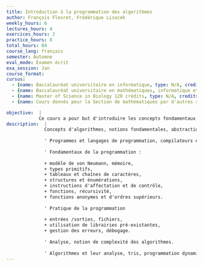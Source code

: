 ```yaml
---
title: Introduction à la programmation des algorithmes
author: François Fleuret, Frédérique Lisacek
weekly_hours: 6
lectures_hours: 4
exercices_hours: 2
practice_hours: 0
total_hours: 84
course_lang: français
semester: Automne
eval_mode: Examen écrit
exa_session: Jan
course_format: 
cursus:
  - {name: Baccalauréat universitaire en informatique, type: N/A, credits: 6}
  - {name: Baccalauréat universitaire en mathématiques, informatique et sciences numériques, type: N/A, credits: 7}
  - {name: Master of Science in Biology 120 crédits, type: N/A, credits: 6}
  - {name: Cours donnés pour la Section de mathématiques par d'autres sections, type: N/A, credits: 6}

objective:  |
            Ce cours a pour but d'introduire les concepts fondamentaux de la programmation des ordinateurs et de l'algorithmique. Des algorithmes représentatifs de problèmes classiques sont étudiés.
description:  |
              Concepts d'algorithmes, notions fondamentales, abstraction, séquences, itérations, récursivité.
              
              '	Programmes et langages de programmation, compilateurs et interpréteurs.
              
              '	Fondamentaux de la programmation :
              
              + modèle de von Neumann, mémoire,
              + types primitifs,
              + tableaux et chaînes de caractères,
              + structures et énumérations,
              + instructions d'affectation et de contrôle,
              + fonctions, récursivité,
              + fonctions anonymes et d'ordres supérieurs.
              
              '	Pratique de la programmation
              
              + entrées /sorties, fichiers,
              + utilisation de librairies pré-existantes,
              + gestion des erreurs, débogage.
              
              '	Analyse, notion de complexité des algorithmes.
              
              '	Algorithmes et leur analyse, tris, programmation dynamique et recherche de motifs.
---
```

